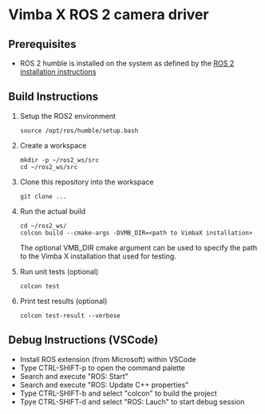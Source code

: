 # Vimba X ROS 2 camera driver

## Prerequisites
- ROS 2 humble is installed on the system as defined by the [ROS 2 installation instructions](https://docs.ros.org/en/humble/Installation.html)

## Build Instructions
1. Setup the ROS2 environment 
    ```shell
    source /opt/ros/humble/setup.bash 
    ```
   
2. Create a workspace
    ```shell
    mkdir -p ~/ros2_ws/src
    cd ~/ros2_ws/src
    ```
   
3. Clone this repository into the workspace
    ```shell
    git clone ...
    ``` 
   
4. Run the actual build 
    ```shell
    cd ~/ros2_ws/
    colcon build --cmake-args -DVMB_DIR=<path to VimbaX installation>
    ```  
    The optional VMB_DIR cmake argument can be used to specify the path to the Vimba X installation 
    that used for testing.

5. Run unit tests (optional)
    ```shell
    colcon test
    ```  

6. Print test results (optional)
    ```shell
    colcon test-result --verbose
    ```  

## Debug Instructions (VSCode)
* Install ROS extension (from Microsoft) within VSCode
* Type CTRL-SHIFT-p to open the command palette
* Search and execute "ROS: Start"
* Search and execute "ROS: Update C++ properties"
* Type CTRL-SHIFT-b and select "colcon" to build the project
* Tpye CTRL-SHIFT-d and select "ROS: Lauch" to start debug session
